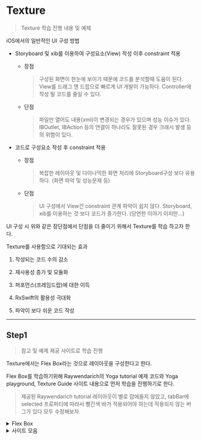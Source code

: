 # Texture

> Texture 학습 진행 내용 및 예제

iOS에서의 일반적인 UI 구성 방법

* Storyboard 및 xib를 이용하여 구성요소(View) 작성 이후 constraint 적용
  * 장점
    > 구성된 화면이 한눈에 보이기 때문에 코드를 분석할때 도움이 된다.
    > View를 드래그 앤 드랍으로 빠르게 UI 개발이 가능하다.
    > Controller에 작성 될 코드를 줄일 수 있다.
  * 단점  
    > 파일만 열어도 내용(xml)이 변경되는 경우가 있으며 성능 이슈가 있다.
    > IBOutlet, IBAction 등의 연결이 하나라도 잘못된 경우 크래시 발생 등의 위험이 있다.

* 코드로 구성요소 작성 후 constraint 적용
  * 장점
    > 복잡한 레이아웃 및 다이나믹한 화면 처리에 Storyboard구성 보다 유용하다. (화면 파악 및 성능문제 등)
  * 단점  
    > UI 구성에서 View간 constraint 관계 파악이 쉽지 않다.
    > Storyboard, xib를 이용하는 것 보다 코드가 증가한다. (당연한 이야기 이지만...)

UI 구성 시 위와 같은 장단점에서 단점을 더 줄이기 위해서 Texture를 학습 하고자 한다.

Texture를 사용함으로 기대되는 효과

1. 작성되는 코드 수의 감소

2. 재사용성 증가 및 모듈화

3. 퍼포먼스(프레임드랍)에 대한 이득

4. RxSwift의 활용성 극대화

5. 파악이 보다 쉬운 코드 작성

---

## Step1

> 참고 및 예제 제공 사이트로 학습 진행

Texture에서는 Flex Box라는 것으로 레이아웃을 구성한다고 한다.
  
Flex Box를 학습하기위해 Raywendarich의 Yoga tutorial 예제 코드와 Yoga playground, Texture Guide 사이트 내용으로 먼저 학습을 진행하기로 한다.
  
> 제공된 Raywendarich tutorial 레이아웃이 별로 맘에들지 않았고, tabBar에 selected 프로퍼티에 따라서 빨간색 바가 적용되어야 하는데 적용되지 않는 버그가 있다 모두 수정해보자.

<details>
<summary>Flex Box</summary>
<div>

### Flex Box

* flex-direction

* justify-content

* align-items

* flex-glow

* flex-shrink

</div>
</details>

<details>
<summary>사이트 모음</summary>
<div>
  1. https://texture-kr.gitbook.io/wiki/ <br>
  2. https://www.raywenderlich.com/530-yoga-tutorial-using-a-cross-platform-layout-engine <br>
  3. https://yogalayout.com/playground <br>
  4. https://developer.mozilla.org/ko/docs/Web/CSS/CSS_Flexible_Box_Layout/Basic_Concepts_of_Flexbox
</div>
</details>